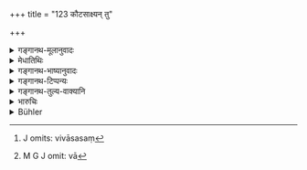+++
title = "123 कौटसाक्ष्यन् तु"

+++

<details><summary>गङ्गानथ-मूलानुवादः</summary>

The king shall however fine and then banish the three castes giving false evidence; but the Brāhmaṇa he shall deprive of his clothes (and dwelling).—(123)
</details>

<details><summary>मेधातिथिः</summary>

सकृद् अपराद्धानां पूर्वो दण्डः । अभ्यासात् प्रवर्तमानानां **दण्डयित्वा प्रवासनं** राष्ट्रान् निष्कासनम्, मरणं वार्थशास्त्रे प्रयोगदर्शनात् तद्रूपत्वाच् च दण्डविधेः । **ब्राह्मणं तु विवासयेत्** । वाससो ऽपहरणं विवासनं गृहभङ्गो वा । विवाससं[^१४२] विवासं वा[^१४३] करोति "तत् करोति" इति णिचि णाविष्टवद् इति टिलोपे रूपम् । **त्रीन् वर्णान्** इति क्षत्रादयस् त्रयः, ब्राह्मणस्य दण्डान्तरविधानात् ॥ ८.१२३ ॥


[^१४३]:
     M G J omit: vā


[^१४२]:
     J omits: vivāsasaṃ
</details>

<details><summary>गङ्गानथ-भाष्यानुवादः</summary>

The penalties prescribed above are for the first offenders; for repeated offenders there is fining, followed by ‘banishment,’—*i.e*., expulsion from the kingdom;—or death; rules regarding the inflicting of such penalty being met with in political science.

‘*But the Brāhmaṇa he shall deprive of his clothes*’;—‘*vivāsana*’ meaning *depriving of clothes*, or *of dwelling*. The verb is formed from the noun ‘*vivāsa*,’ ‘homeless,’ ‘clothesless,’ with the causal affix ‘*ṇic*,’ which makes the nominal verb ‘makes *vivāsa*.’

‘*The three Castes*’—the *Kṣatriya* and the rest;—since for the Brāhmaṇa a separate punishment is prescribed.—(123)
</details>

<details><summary>गङ्गानथ-टिप्पन्यः</summary>

‘*Pravāsayet*’—‘Banish’ (all concur). But Medhātithi suggests ‘put to
death’, as an alternative; this is accepted by Mitākṣarā (see below).

‘*Vivāsayet*’—‘Should deprive him of his clothes (Medhātithi and
Govindarāja),—‘or homestead’ (Medhātithi, alternative);—‘banish (without
*fining*, as in the case of the other three castes)’ (Kullūka).

This verse is quoted in *Mitākṣarā* (on 2.81), which adds the following
notes:—This rule is meant for repeated offence, as is clear from the
*present participle* affix in ‘*kurvāṇān*’ (which implies *habit*); on
the three castes, Kṣatriya and the rest, the king should impose the
aforesaid fine and then put *them to death*;—the root ‘*pravāsa*’ is
used in the sense of *killing* in works dealing with political science;
and this part of the law-book is a treatise on that science. This
*putting to death* is of various kinds—cutting the lips, cutting the
tongue and actual *killing*; which one of these is to be adopted in any
particular case will depend upon the nature of the case in regard to
which the man may have given false evidence. The Brāhmaṇa, on the other
hand, is to be fined and *banished*, removed from the kingdom; or
‘*vivāsayet*’ may mean *deprive him of his clothes*, strip him naked;—or
again ‘*vāsa*’ meaning the *dwelling house*, ‘*vivāsayet*’ may mean
‘should deprive him of his house’, his house should be demolished. In
the case of the Brāhmaṇa also, if the offence is the first one of its
kind, and the man is not found to have been actuated by any such sordid
motive as ‘greed’ and the rest,—only simple fine is to be imposed; but
if the offence is repeated, there is to be fine and also ‘*vivāsana*’,
*i*.*e*., banishment, or stripping naked, or rendering homeless; which
one of these three is to be adopted will depend upon the character of
the parties, the nature of the subject-matter of dispute and so forth.
If the Brāhmaṇa is not found to have been actuated by greed or any such
motive, if the offence is the first of its kind, and if the
subject-matter of the dispute is a petty one,—then he also is to be only
slightly fined, like the Kṣatriya and other lower castes; but if the
subject-matter of the dispute is an important one, then he is to be
*banished*. In the case of the offence being repeated, the punishment
for all the castes is to be as prescribed by Manu.

This verse is quoted also in *Aparārka* (p. 680), which explains the
meaning as follows:—The three lower castes are to be fined and banished,
while the Brāhmaṇa is to be only banished) not fined;—though if the
offence is repeated, or if the issues involved in the case are
important, the Brāhmaṇa also may be fined.

It is quoted in *Parāśaramādhava* (Vyavahāra, p. 82);—in
*Vyavahāra-Bālambhaṭṭī* (p. 119);—in *Vivādacintāmaṇi* (p. 191), which
adds the note:—‘If a Kṣatriya or a Vaiśya or a Śūdra is found to depose
falsely repeatedly, he should, in addition to the aforesaid fines, be
banished from the country,—and in the ease of a Brāhmaṇa, he should be
banished with all his belongings’;—in *Kṛtyakalpataru* (37b), which
explains ‘*vivāsayet*’ as ‘should he banished from the kingdom’;—and in
*Vīramitrodaya* (Vyavahāra, 57a), which adds the explanation
that—persons of the three castes other than the Brāhmaṇa are to he fined
and then *killed*—the ‘killing’ consisting either in cutting off the
lips or lopping off the tongue or down-right killing, in accordance with
the gravity of the offence;—the Brāhmaṇa, is to be *banished* or
*rendered naked*,—the verb ‘*vivāsayet*’ meaning ‘deprived of *vāsa*,
habitation or clothes’. It adds that all this refers to cases of
repeated perjury.
</details>

<details><summary>गङ्गानथ-तुल्य-वाक्यानि</summary>

**(verses 8.118-123)**

See Comparative notes for [Verse
8.118].
</details>

<details><summary>भारुचिः</summary>

[एकदानृतवादिनां दण्डाः पूर्वोक्ताः], अभ्यसतां तु कौटसाक्ष्यं त्रयाणां वर्णानां दण्डश् चायं यथाशास्त्रम् । प्रवासनं च मारणं शास्त्रान्तरे परिभाषितत्वाद्, इह च तदभ्यासान् निर्वासनम् एव [प्रतिपद्यते **ब्राह्मण]म् एव विवासयेत्** इति । गृहभङ्गेन चायोजयेद् इत्य् अर्थः । पूर्वस्मिंश् चार्थे प्रवासनशब्दस्य निर्वासनं ब्राह्मणस्यैव ॥ ९.१२४ ॥
</details>

<details><summary>Bühler</summary>

123	But a just king shall fine and banish (men of) the three (lower) castes (varna) who have given false evidence, but a Brahmana he shall (only) banish.
</details>
